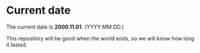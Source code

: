 # Current date

The current date is **2000.11.01.** (YYYY.MM.DD.)

This repository will be good when the world ends, so we will know how long it lasted.